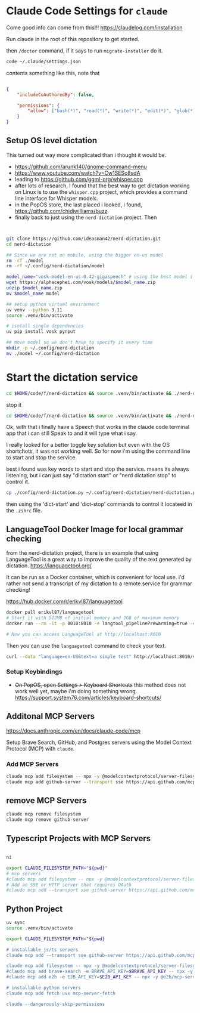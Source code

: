# Claude Code Settings for `claude`


Come good info can come from this!!! https://claudelog.com/installation


Run claude in the root of this repository to get started.

then `/doctor` command, if it says to run `migrate-installer` do it. 



```bash
code ~/.claude/settings.json
```
contents something like this, note that 

```json

{
    "includeCoAuthoredBy": false,

    "permissions": {
        "allow": ["bash(*)", "read(*)", "write(*)", "edit(*)", "glob(*)", "grep(*)", "task(*)", "websearch(*)"]
    }
}
```
## Setup OS level dictation 

This turned out way more complicated than i thought it would be.


- https://github.com/arunk140/gnome-command-menu
- https://www.youtube.com/watch?v=Cw1SESc8sdA
- leading to https://github.com/ggml-org/whisper.cpp
- after lots of research, I found that the best way to get dictation working on Linux is to use the `whisper.cpp` project, which provides a command line interface for Whisper models.
- in the PopOS store, the last placed i looked, i found, https://github.com/chidiwilliams/buzz
- finally back to just using the `nerd-dictation` project. Then 


```bash 


git clone https://github.com/ideasman42/nerd-dictation.git
cd nerd-dictation

## Since we are not on mobile, using the bigger en-us model 
rm -rf ./model
rm -rf ~/.config/nerd-dictation/model

model_name="vosk-model-en-us-0.42-gigaspeech" # using the best model i can run locally. 
wget https://alphacephei.com/vosk/models/$model_name.zip
unzip $model_name.zip
mv $model_name model

## setup python virtual environment
uv venv --python 3.11
source .venv/bin/activate

# isntall single dependencies
uv pip install vosk pynput

## move model so we don't have to specify it every time
mkdir -p ~/.config/nerd-dictation
mv ./model ~/.config/nerd-dictation
```

# Start the dictation service

```bash
cd $HOME/code/f/nerd-dictation && source .venv/bin/activate && ./nerd-dictation begin &
```

stop it

```bash
cd $HOME/code/f/nerd-dictation && source .venv/bin/activate && ./nerd-dictation end
```

Ok, with that i finally have a Speech that works in the claude code terminal app that i can still Speak to and it will type what i say.

I really looked for a better toggle key solution but even with the OS shortchots, it was not working well. So for now i'm using the command line to start and stop the service. 

best i found was key words to start and stop the service. 
means its always listening, but i can just say "dictation start" or "nerd dictation stop" to control it.

```bash
cp ./config/nerd-dictation.py ~/.config/nerd-dictation/nerd-dictation.py 
```

then using the 'dict-start' and 'dict-stop' commands to control it locateed in the `.zshrc` file.

## LanguageTool Docker Image for local grammar checking

from the nerd-dictation project, there is an example that using LanguageTool is a great way to improve the quality of the text generated by dictation.
  https://languagetool.org/

It can be run as a Docker container, which is convenient for local use. i'd rather not send a transcript of my dictation to a remote service for grammar checking!

https://hub.docker.com/r/erikvl87/languagetool

```bash
docker pull erikvl87/languagetool
# Start it with 512MB of initial memory and 2GB of maximum memory
docker run --rm -it -p 8010:8010 -e langtool_pipelinePrewarming=true -e Java_Xms=1g -e Java_Xmx=2g erikvl87/languagetool

# Now you can access LanguageTool at http://localhost:8010
```

Then you can use the `languagetool` command to check your text. 

```bash
curl --data "language=en-US&text=a simple test" http://localhost:8010/v2/check
```



### Setup Keybindings
- ~~On PopOS, open Settings > Keyboard Shortcuts~~ this method does not work well yet, maybe i'm doing something wrong.
    https://support.system76.com/articles/keyboard-shortcuts/






## Additonal MCP Servers

https://docs.anthropic.com/en/docs/claude-code/mcp


Setup Brave Search, GitHub, and Postgres servers using the Model Context Protocol (MCP) with `claude`.


### Add MCP Servers
```bash
claude mcp add filesystem -- npx -y @modelcontextprotocol/server-filesystem "${pwd}"
claude mcp add github-server --transport sse https://api.github.com/mcp

```


## remove MCP Servers

```bash
claude mcp remove filesystem
claude mcp remove github-server
```


## Typescript Projects with MCP Servers


```bash

ni

export CLAUDE_FILESYSTEM_PATH="${pwd}"
# mcp servers
#claude mcp add filesystem -- npx -y @modelcontextprotocol/server-filesystem "$CLAUDE_FILESYSTEM_PATH"
# Add an SSE or HTTP server that requires OAuth
#claude mcp add --transport sse github-server https://api.github.com/mcp

```





## Python Project



```bash
uv sync
source .venv/bin/activate

export CLAUDE_FILESYSTEM_PATH="${pwd}

# installable js/ts servers
claude mcp add --transport sse github-server https://api.github.com/mcp

claude mcp add filesystem -- npx -y @modelcontextprotocol/server-filesystem "${pwd}"
#claude mcp add brave-search -e BRAVE_API_KEY=$BRAVE_API_KEY -- npx -y @modelcontextprotocol/server-brave-search
#claude mcp add e2b -e E2B_API_KEY=$E2B_API_KEY -- npx -y @e2b/mcp-server 

# installable python servers
claude mcp add fetch uvx mcp-server-fetch

claude --dangerously-skip-permissions


```


